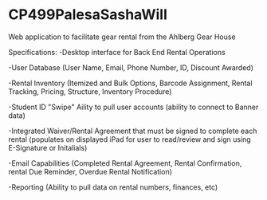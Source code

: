 # CP499PalesaSashaWill
Web application to facilitate gear rental from the Ahlberg Gear House

Specifications: 
-Desktop interface for Back End Rental Operations

-User Database (User Name, Email, Phone Number, ID, Discount Awarded)

-Rental Inventory (Itemized and Bulk Options, Barcode Assignment, Rental Tracking, Pricing, Structure, Inventory Procedure)

-Student ID "Swipe" Aility to pull user accounts (ability to connect to Banner data)

-Integrated Waiver/Rental Agreement that must be signed to complete each rental (populates on displayed iPad for user to read/review and sign using E-Signature or Initalials)

-Email Capabilities (Completed Rental Agreement, Rental Confirmation, rental Due Reminder, Overdue Rental Notification)

-Reporting (Ability to pull data on rental numbers, finances, etc)
